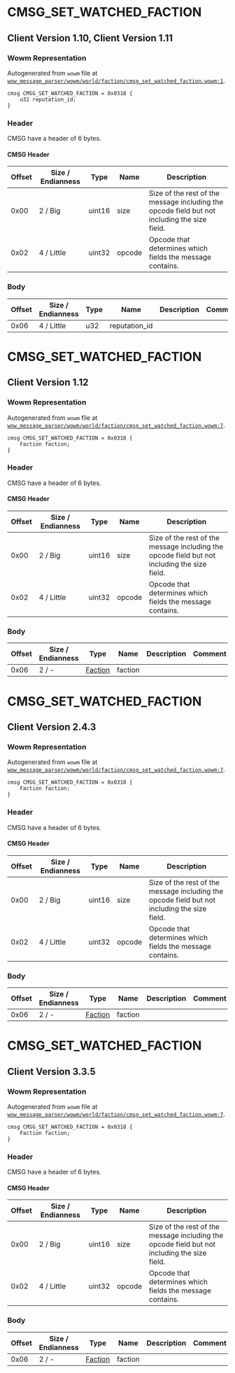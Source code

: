 # CMSG_SET_WATCHED_FACTION

## Client Version 1.10, Client Version 1.11

### Wowm Representation

Autogenerated from `wowm` file at [`wow_message_parser/wowm/world/faction/cmsg_set_watched_faction.wowm:1`](https://github.com/gtker/wow_messages/tree/main/wow_message_parser/wowm/world/faction/cmsg_set_watched_faction.wowm#L1).
```rust,ignore
cmsg CMSG_SET_WATCHED_FACTION = 0x0318 {
    u32 reputation_id;
}
```
### Header

CMSG have a header of 6 bytes.

#### CMSG Header

| Offset | Size / Endianness | Type   | Name   | Description |
| ------ | ----------------- | ------ | ------ | ----------- |
| 0x00   | 2 / Big           | uint16 | size   | Size of the rest of the message including the opcode field but not including the size field.|
| 0x02   | 4 / Little        | uint32 | opcode | Opcode that determines which fields the message contains.|

### Body

| Offset | Size / Endianness | Type | Name | Description | Comment |
| ------ | ----------------- | ---- | ---- | ----------- | ------- |
| 0x06 | 4 / Little | u32 | reputation_id |  |  |

# CMSG_SET_WATCHED_FACTION

## Client Version 1.12

### Wowm Representation

Autogenerated from `wowm` file at [`wow_message_parser/wowm/world/faction/cmsg_set_watched_faction.wowm:7`](https://github.com/gtker/wow_messages/tree/main/wow_message_parser/wowm/world/faction/cmsg_set_watched_faction.wowm#L7).
```rust,ignore
cmsg CMSG_SET_WATCHED_FACTION = 0x0318 {
    Faction faction;
}
```
### Header

CMSG have a header of 6 bytes.

#### CMSG Header

| Offset | Size / Endianness | Type   | Name   | Description |
| ------ | ----------------- | ------ | ------ | ----------- |
| 0x00   | 2 / Big           | uint16 | size   | Size of the rest of the message including the opcode field but not including the size field.|
| 0x02   | 4 / Little        | uint32 | opcode | Opcode that determines which fields the message contains.|

### Body

| Offset | Size / Endianness | Type | Name | Description | Comment |
| ------ | ----------------- | ---- | ---- | ----------- | ------- |
| 0x06 | 2 / - | [Faction](faction.md) | faction |  |  |

# CMSG_SET_WATCHED_FACTION

## Client Version 2.4.3

### Wowm Representation

Autogenerated from `wowm` file at [`wow_message_parser/wowm/world/faction/cmsg_set_watched_faction.wowm:7`](https://github.com/gtker/wow_messages/tree/main/wow_message_parser/wowm/world/faction/cmsg_set_watched_faction.wowm#L7).
```rust,ignore
cmsg CMSG_SET_WATCHED_FACTION = 0x0318 {
    Faction faction;
}
```
### Header

CMSG have a header of 6 bytes.

#### CMSG Header

| Offset | Size / Endianness | Type   | Name   | Description |
| ------ | ----------------- | ------ | ------ | ----------- |
| 0x00   | 2 / Big           | uint16 | size   | Size of the rest of the message including the opcode field but not including the size field.|
| 0x02   | 4 / Little        | uint32 | opcode | Opcode that determines which fields the message contains.|

### Body

| Offset | Size / Endianness | Type | Name | Description | Comment |
| ------ | ----------------- | ---- | ---- | ----------- | ------- |
| 0x06 | 2 / - | [Faction](faction.md) | faction |  |  |

# CMSG_SET_WATCHED_FACTION

## Client Version 3.3.5

### Wowm Representation

Autogenerated from `wowm` file at [`wow_message_parser/wowm/world/faction/cmsg_set_watched_faction.wowm:7`](https://github.com/gtker/wow_messages/tree/main/wow_message_parser/wowm/world/faction/cmsg_set_watched_faction.wowm#L7).
```rust,ignore
cmsg CMSG_SET_WATCHED_FACTION = 0x0318 {
    Faction faction;
}
```
### Header

CMSG have a header of 6 bytes.

#### CMSG Header

| Offset | Size / Endianness | Type   | Name   | Description |
| ------ | ----------------- | ------ | ------ | ----------- |
| 0x00   | 2 / Big           | uint16 | size   | Size of the rest of the message including the opcode field but not including the size field.|
| 0x02   | 4 / Little        | uint32 | opcode | Opcode that determines which fields the message contains.|

### Body

| Offset | Size / Endianness | Type | Name | Description | Comment |
| ------ | ----------------- | ---- | ---- | ----------- | ------- |
| 0x06 | 2 / - | [Faction](faction.md) | faction |  |  |

